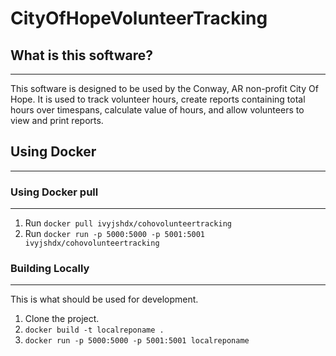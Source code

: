 # CityOfHopeVolunteerTracking
## What is this software?
------

This software is designed to be used by the Conway, AR non-profit City Of Hope. It is used to track volunteer hours, create reports containing total hours over timespans, calculate value of hours, and allow volunteers to view and print reports.


## Using Docker
---

### Using Docker pull
---
1. Run ```docker pull ivyjshdx/cohovolunteertracking```
2. Run ```docker run -p 5000:5000 -p 5001:5001 ivyjshdx/cohovolunteertracking```

### Building Locally
---
This is what should be used for development.

1. Clone the project.
2. ```docker build -t localreponame .```
3. ```docker run -p 5000:5000 -p 5001:5001 localreponame```                                     
